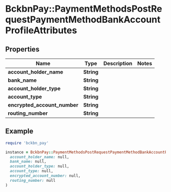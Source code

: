 # BckbnPay::PaymentMethodsPostRequestPaymentMethodBankAccountProfileAttributes

## Properties

| Name | Type | Description | Notes |
| ---- | ---- | ----------- | ----- |
| **account_holder_name** | **String** |  |  |
| **bank_name** | **String** |  |  |
| **account_holder_type** | **String** |  |  |
| **account_type** | **String** |  |  |
| **encrypted_account_number** | **String** |  |  |
| **routing_number** | **String** |  |  |

## Example

```ruby
require 'bckbn_pay'

instance = BckbnPay::PaymentMethodsPostRequestPaymentMethodBankAccountProfileAttributes.new(
  account_holder_name: null,
  bank_name: null,
  account_holder_type: null,
  account_type: null,
  encrypted_account_number: null,
  routing_number: null
)
```

